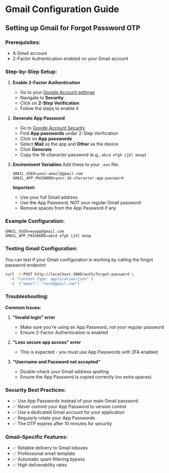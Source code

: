 # Gmail Configuration Guide

## Setting up Gmail for Forgot Password OTP

### Prerequisites:
- A Gmail account
- 2-Factor Authentication enabled on your Gmail account

### Step-by-Step Setup:

1. **Enable 2-Factor Authentication**
   - Go to your [Google Account settings](https://myaccount.google.com/)
   - Navigate to **Security**
   - Click on **2-Step Verification**
   - Follow the steps to enable it

2. **Generate App Password**
   - Go to [Google Account Security](https://myaccount.google.com/security)
   - Find **App passwords** under 2-Step Verification
   - Click on **App passwords**
   - Select **Mail** as the app and **Other** as the device
   - Click **Generate**
   - Copy the 16-character password (e.g., `abcd efgh ijkl mnop`)

3. **Environment Variables**
   Add these to your `.env` file:
   ```env
   GMAIL_USER=your-email@gmail.com
   GMAIL_APP_PASSWORD=your-16-character-app-password
   ```

   **Important:** 
   - Use your full Gmail address
   - Use the App Password, NOT your regular Gmail password
   - Remove spaces from the App Password if any

### Example Configuration:
```env
GMAIL_USER=myapp@gmail.com
GMAIL_APP_PASSWORD=abcd efgh ijkl mnop
```

### Testing Gmail Configuration:

You can test if your Gmail configuration is working by calling the forgot password endpoint:

```bash
curl -X POST http://localhost:3000/auth/forgot-password \
  -H "Content-Type: application/json" \
  -d '{"email": "test@gmail.com"}'
```

### Troubleshooting:

**Common Issues:**

1. **"Invalid login" error**
   - Make sure you're using an App Password, not your regular password
   - Ensure 2-Factor Authentication is enabled

2. **"Less secure app access" error**
   - This is expected - you must use App Passwords with 2FA enabled

3. **"Username and Password not accepted"**
   - Double-check your Gmail address spelling
   - Ensure the App Password is copied correctly (no extra spaces)

### Security Best Practices:

- ✅ Use App Passwords instead of your main Gmail password
- ✅ Never commit your App Password to version control
- ✅ Use a dedicated Gmail account for your application
- ✅ Regularly rotate your App Passwords
- ✅ The OTP expires after 10 minutes for security

### Gmail-Specific Features:

- ✅ Reliable delivery to Gmail inboxes
- ✅ Professional email template
- ✅ Automatic spam filtering bypass
- ✅ High deliverability rates 